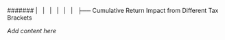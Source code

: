 ####### |   |   |   |   |   |   ├── Cumulative Return Impact from Different Tax Brackets

*Add content here*